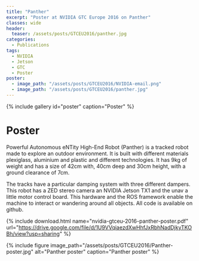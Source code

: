 ```yaml
---
title: "Panther"
excerpt: "Poster at NVIDIA GTC Europe 2016 on Panther"
classes: wide
header:
  teaser: /assets/posts/GTCEU2016/panther.jpg
categories:
  - Publications
tags:
  - NVIDIA
  - Jetson
  - GTC
  - Poster
poster:
  - image_path: "/assets/posts/GTCEU2016/NVIDIA-email.png"
  - image_path: "/assets/posts/GTCEU2016/panther.jpg"
---
```


{% include gallery id="poster" caption="Poster" %}

# Poster

Powerful Autonomous eNTity High-End Robot (Panther) is a tracked robot made to explore an outdoor environment. It is built with different materials plexiglass, aluminium and plastic and different technologies. It has 9kg of weight and has a size of 42cm with, 40cm deep and 30cm height, with a ground clearance of 7cm.

The tracks have a particular damping system with three different dampers. This robot has a ZED stereo camera an NVIDIA Jetson TX1 and the unav a little motor control board. This hardware and the ROS framework enable the machine to interact or wandering around all objects. All code is available on github.

{% include download.html name="nvidia-gtceu-2016-panther-poster.pdf" url="https://drive.google.com/file/d/1U9VVqiaezdXwHhfJxRbhNadDjkyTKOBh/view?usp=sharing" %}

{% include figure image_path="/assets/posts/GTCEU2016/Panther-poster.jpg" alt="Panther poster" caption="Panther poster" %}
